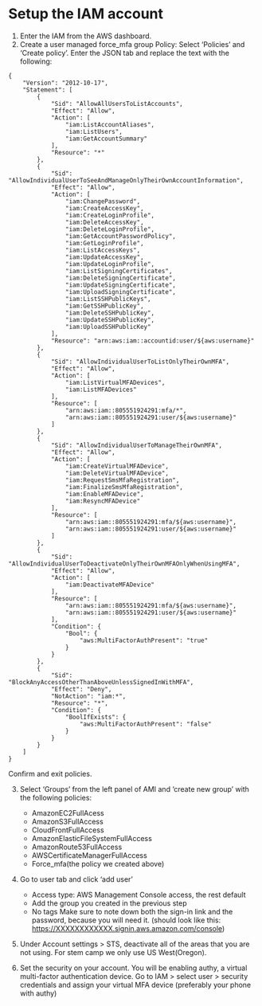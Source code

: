 # Setup the IAM account

1. Enter the IAM from the AWS dashboard.
2. Create a user managed force_mfa group Policy:
   Select ‘Policies’ and ‘Create policy’. Enter the JSON tab and replace the text with the following:
```
{
    "Version": "2012-10-17",
    "Statement": [
        {
            "Sid": "AllowAllUsersToListAccounts",
            "Effect": "Allow",
            "Action": [
                "iam:ListAccountAliases",
                "iam:ListUsers",
                "iam:GetAccountSummary"
            ],
            "Resource": "*"
        },
        {
            "Sid": "AllowIndividualUserToSeeAndManageOnlyTheirOwnAccountInformation",
            "Effect": "Allow",
            "Action": [
                "iam:ChangePassword",
                "iam:CreateAccessKey",
                "iam:CreateLoginProfile",
                "iam:DeleteAccessKey",
                "iam:DeleteLoginProfile",
                "iam:GetAccountPasswordPolicy",
                "iam:GetLoginProfile",
                "iam:ListAccessKeys",
                "iam:UpdateAccessKey",
                "iam:UpdateLoginProfile",
                "iam:ListSigningCertificates",
                "iam:DeleteSigningCertificate",
                "iam:UpdateSigningCertificate",
                "iam:UploadSigningCertificate",
                "iam:ListSSHPublicKeys",
                "iam:GetSSHPublicKey",
                "iam:DeleteSSHPublicKey",
                "iam:UpdateSSHPublicKey",
                "iam:UploadSSHPublicKey"
            ],
            "Resource": "arn:aws:iam::accountid:user/${aws:username}"
        },
        {
            "Sid": "AllowIndividualUserToListOnlyTheirOwnMFA",
            "Effect": "Allow",
            "Action": [
                "iam:ListVirtualMFADevices",
                "iam:ListMFADevices"
            ],
            "Resource": [
                "arn:aws:iam::805551924291:mfa/*",
                "arn:aws:iam::805551924291:user/${aws:username}"
            ]
        },
        {
            "Sid": "AllowIndividualUserToManageTheirOwnMFA",
            "Effect": "Allow",
            "Action": [
                "iam:CreateVirtualMFADevice",
                "iam:DeleteVirtualMFADevice",
                "iam:RequestSmsMfaRegistration",
                "iam:FinalizeSmsMfaRegistration",
                "iam:EnableMFADevice",
                "iam:ResyncMFADevice"
            ],
            "Resource": [
                "arn:aws:iam::805551924291:mfa/${aws:username}",
                "arn:aws:iam::805551924291:user/${aws:username}"
            ]
        },
        {
            "Sid": "AllowIndividualUserToDeactivateOnlyTheirOwnMFAOnlyWhenUsingMFA",
            "Effect": "Allow",
            "Action": [
                "iam:DeactivateMFADevice"
            ],
            "Resource": [
                "arn:aws:iam::805551924291:mfa/${aws:username}",
                "arn:aws:iam::805551924291:user/${aws:username}"
            ],
            "Condition": {
                "Bool": {
                    "aws:MultiFactorAuthPresent": "true"
                }
            }
        },
        {
            "Sid": "BlockAnyAccessOtherThanAboveUnlessSignedInWithMFA",
            "Effect": "Deny",
            "NotAction": "iam:*",
            "Resource": "*",
            "Condition": {
                "BoolIfExists": {
                    "aws:MultiFactorAuthPresent": "false"
                }
            }
        }
    ]
}
```
Confirm and exit policies.

3. Select ‘Groups’ from the left panel of AMI and ‘create new group’ with the following policies:
   - AmazonEC2FullAcess
   - AmazonS3FullAccess
   - CloudFrontFullAccess
   - AmazonElasticFileSystemFullAccess
   - AmazonRoute53FullAccess
   - AWSCertificateManagerFullAccess
   - Force_mfa(the policy we created above)

4. Go to user tab and click ‘add user’
   - Access type:  AWS Management Console access, the rest default
   - Add the group you created in the previous step
   - No tags
   Make sure to note down both the sign-in link and the password, because you will need it. (should look like this: https://XXXXXXXXXXXX.signin.aws.amazon.com/console)

5. Under Account settings > STS, deactivate all of the areas that you are not using. For stem camp we only use US West(Oregon).  

6. Set the security on your account. You will be enabling authy, a virtual multi-factor authentication device.
Go to IAM > select user > security credentials and assign your virtual MFA device (preferably your phone with authy)

